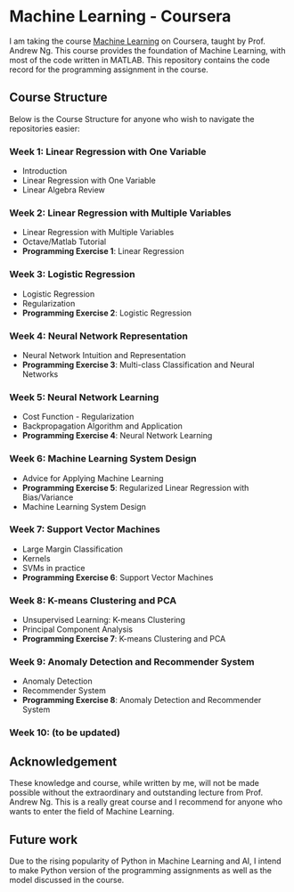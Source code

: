 # Machine Learning - Coursera

I am taking the course [Machine Learning](https://www.coursera.org/learn/machine-learning/home/welcome) on Coursera, taught by Prof. Andrew Ng. This course provides the foundation of Machine Learning, with most of the code written in MATLAB. This repository contains the code record for the programming assignment in the course.

## Course Structure

Below is the Course Structure for anyone who wish to navigate the repositories easier:

### Week 1: Linear Regression with One Variable
* Introduction
* Linear Regression with One Variable
* Linear Algebra Review

### Week 2: Linear Regression with Multiple Variables
* Linear Regression with Multiple Variables
* Octave/Matlab Tutorial
* **Programming Exercise 1**: Linear Regression

### Week 3: Logistic Regression
* Logistic Regression
* Regularization
* **Programming Exercise 2**: Logistic Regression

### Week 4: Neural Network Representation
* Neural Network Intuition and Representation
* **Programming Exercise 3**: Multi-class Classification and Neural Networks

### Week 5: Neural Network Learning
* Cost Function - Regularization
* Backpropagation Algorithm and Application
* **Programming Exercise 4**: Neural Network Learning

### Week 6: Machine Learning System Design
* Advice for Applying Machine Learning
* **Programming Exercise 5**: Regularized Linear Regression with Bias/Variance
* Machine Learning System Design

### Week 7: Support Vector Machines
* Large Margin Classification
* Kernels
* SVMs in practice
* **Programming Exercise 6**: Support Vector Machines

### Week 8: K-means Clustering and PCA
* Unsupervised Learning: K-means Clustering
* Principal Component Analysis
* **Programming Exercise 7**: K-means Clustering and PCA

### Week 9: Anomaly Detection and Recommender System
* Anomaly Detection
* Recommender System
* **Programming Exercise 8**: Anomaly Detection and Recommender System

### Week 10: (to be updated)

## Acknowledgement

These knowledge and course, while written by me, will not be made possible without the extraordinary and outstanding lecture from Prof. Andrew Ng. This is a really great course and I recommend for anyone who wants to enter the field of Machine Learning.

## Future work

Due to the rising popularity of Python in Machine Learning and AI, I intend to make Python version of the programming assignments as well as the model discussed in the course.
